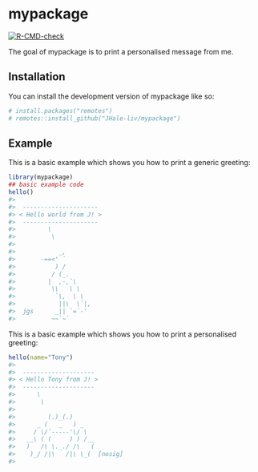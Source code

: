 
<!-- README.md is generated from README.Rmd. Please edit that file -->

# mypackage

<!-- badges: start -->

[![R-CMD-check](https://github.com/JHale-liv/mypackage/actions/workflows/R-CMD-check.yaml/badge.svg)](https://github.com/JHale-liv/mypackage/actions/workflows/R-CMD-check.yaml)
<!-- badges: end -->

The goal of mypackage is to print a personalised message from me.

## Installation

You can install the development version of mypackage like so:

``` r
# install.packages("remotes")
# remotes::install_github("JHale-liv/mypackage")
```

## Example

This is a basic example which shows you how to print a generic greeting:

``` r
library(mypackage)
## basic example code
hello()
#> 
#>  --------------------- 
#> < Hello world from J! >
#>  --------------------- 
#>         \
#>          \
#> 
#>            _,
#>       -==<' `
#>           ) /
#>          / (_.
#>         |  ,-,`\
#>          \\   \ \
#>           `\,  \ \
#>            ||\  \`|,
#>  jgs      _|| `=`-'
#>          ~~`~`
```

This is a basic example which shows you how to print a personalised
greeting:

``` r
hello(name="Tony")
#> 
#>  -------------------- 
#> < Hello Tony from J! >
#>  -------------------- 
#>      \
#>       \
#> 
#>         (.)_(.)
#>      _ (   _   ) _
#>     / \/`-----'\/ \
#>   __\ ( (     ) ) /__
#>   )   /\ \._./ /\   (
#>    )_/ /|\   /|\ \_(  [nosig]
#> 
```
